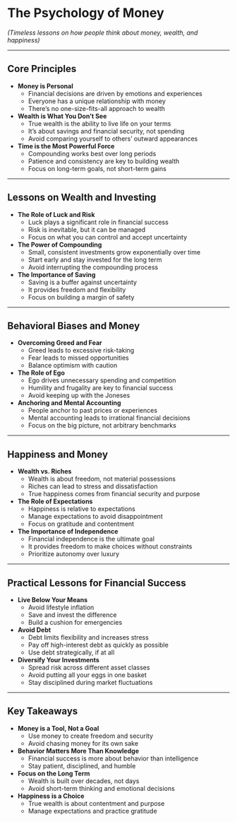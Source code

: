 # The Psychology of Money

*(Timeless lessons on how people think about money, wealth, and happiness)*

---

## Core Principles

- **Money is Personal**
  - Financial decisions are driven by emotions and experiences
  - Everyone has a unique relationship with money
  - There’s no one-size-fits-all approach to wealth
- **Wealth is What You Don’t See**
  - True wealth is the ability to live life on your terms
  - It’s about savings and financial security, not spending
  - Avoid comparing yourself to others’ outward appearances
- **Time is the Most Powerful Force**
  - Compounding works best over long periods
  - Patience and consistency are key to building wealth
  - Focus on long-term goals, not short-term gains

---

## Lessons on Wealth and Investing

- **The Role of Luck and Risk**
  - Luck plays a significant role in financial success
  - Risk is inevitable, but it can be managed
  - Focus on what you can control and accept uncertainty
- **The Power of Compounding**
  - Small, consistent investments grow exponentially over time
  - Start early and stay invested for the long term
  - Avoid interrupting the compounding process
- **The Importance of Saving**
  - Saving is a buffer against uncertainty
  - It provides freedom and flexibility
  - Focus on building a margin of safety

---

## Behavioral Biases and Money

- **Overcoming Greed and Fear**
  - Greed leads to excessive risk-taking
  - Fear leads to missed opportunities
  - Balance optimism with caution
- **The Role of Ego**
  - Ego drives unnecessary spending and competition
  - Humility and frugality are key to financial success
  - Avoid keeping up with the Joneses
- **Anchoring and Mental Accounting**
  - People anchor to past prices or experiences
  - Mental accounting leads to irrational financial decisions
  - Focus on the big picture, not arbitrary benchmarks

---

## Happiness and Money

- **Wealth vs. Riches**
  - Wealth is about freedom, not material possessions
  - Riches can lead to stress and dissatisfaction
  - True happiness comes from financial security and purpose
- **The Role of Expectations**
  - Happiness is relative to expectations
  - Manage expectations to avoid disappointment
  - Focus on gratitude and contentment
- **The Importance of Independence**
  - Financial independence is the ultimate goal
  - It provides freedom to make choices without constraints
  - Prioritize autonomy over luxury

---

## Practical Lessons for Financial Success

- **Live Below Your Means**
  - Avoid lifestyle inflation
  - Save and invest the difference
  - Build a cushion for emergencies
- **Avoid Debt**
  - Debt limits flexibility and increases stress
  - Pay off high-interest debt as quickly as possible
  - Use debt strategically, if at all
- **Diversify Your Investments**
  - Spread risk across different asset classes
  - Avoid putting all your eggs in one basket
  - Stay disciplined during market fluctuations

---

## Key Takeaways

- **Money is a Tool, Not a Goal**
  - Use money to create freedom and security
  - Avoid chasing money for its own sake
- **Behavior Matters More Than Knowledge**
  - Financial success is more about behavior than intelligence
  - Stay patient, disciplined, and humble
- **Focus on the Long Term**
  - Wealth is built over decades, not days
  - Avoid short-term thinking and emotional decisions
- **Happiness is a Choice**
  - True wealth is about contentment and purpose
  - Manage expectations and practice gratitude

